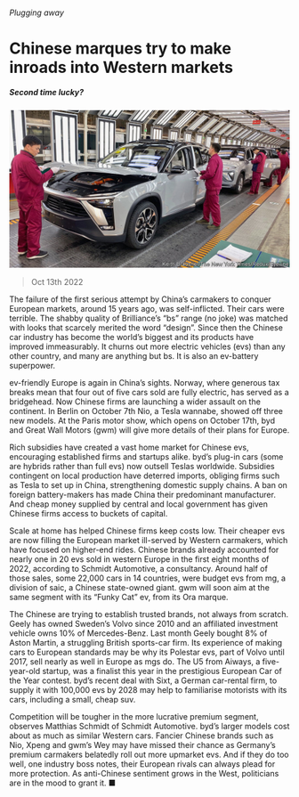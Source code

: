 ###### Plugging away

# Chinese marques try to make inroads into Western markets 

##### Second time lucky? 

![image](images/20221015_WBP502.jpg) 

> Oct 13th 2022 

The failure of the first serious attempt by China’s carmakers to conquer European markets, around 15 years ago, was self-inflicted. Their cars were terrible. The shabby quality of Brilliance’s “bs” range (no joke) was matched with looks that scarcely merited the word “design”. Since then the Chinese car industry has become the world’s biggest and its products have improved immeasurably. It churns out more electric vehicles (evs) than any other country, and many are anything but bs. It is also an ev-battery superpower. 

ev-friendly Europe is again in China’s sights. Norway, where generous tax breaks mean that four out of five cars sold are fully electric, has served as a bridgehead. Now Chinese firms are launching a wider assault on the continent. In Berlin on October 7th Nio, a Tesla wannabe, showed off three new models. At the Paris motor show, which opens on October 17th, byd and Great Wall Motors (gwm) will give more details of their plans for Europe. 

Rich subsidies have created a vast home market for Chinese evs, encouraging established firms and startups alike. byd’s plug-in cars (some are hybrids rather than full evs) now outsell Teslas worldwide. Subsidies contingent on local production have deterred imports, obliging firms such as Tesla to set up in China, strengthening domestic supply chains. A ban on foreign battery-makers has made China their predominant manufacturer. And cheap money supplied by central and local government has given Chinese firms access to buckets of capital.

Scale at home has helped Chinese firms keep costs low. Their cheaper evs are now filling the European market ill-served by Western carmakers, which have focused on higher-end rides. Chinese brands already accounted for nearly one in 20 evs sold in western Europe in the first eight months of 2022, according to Schmidt Automotive, a consultancy. Around half of those sales, some 22,000 cars in 14 countries, were budget evs from mg, a division of saic, a Chinese state-owned giant. gwm will soon aim at the same segment with its “Funky Cat” ev, from its Ora marque.

The Chinese are trying to establish trusted brands, not always from scratch. Geely has owned Sweden’s Volvo since 2010 and an affiliated investment vehicle owns 10% of Mercedes-Benz. Last month Geely bought 8% of Aston Martin, a struggling British sports-car firm. Its experience of making cars to European standards may be why its Polestar evs, part of Volvo until 2017, sell nearly as well in Europe as mgs do. The U5 from Aiways, a five-year-old startup, was a finalist this year in the prestigious European Car of the Year contest. byd’s recent deal with Sixt, a German car-rental firm, to supply it with 100,000 evs by 2028 may help to familiarise motorists with its cars, including a small, cheap suv. 

Competition will be tougher in the more lucrative premium segment, observes Matthias Schmidt of Schmidt Automotive. byd’s larger models cost about as much as similar Western cars. Fancier Chinese brands such as Nio, Xpeng and gwm’s Wey may have missed their chance as Germany’s premium carmakers belatedly roll out more upmarket evs. And if they do too well, one industry boss notes, their European rivals can always plead for more protection. As anti-Chinese sentiment grows in the West, politicians are in the mood to grant it. ■


